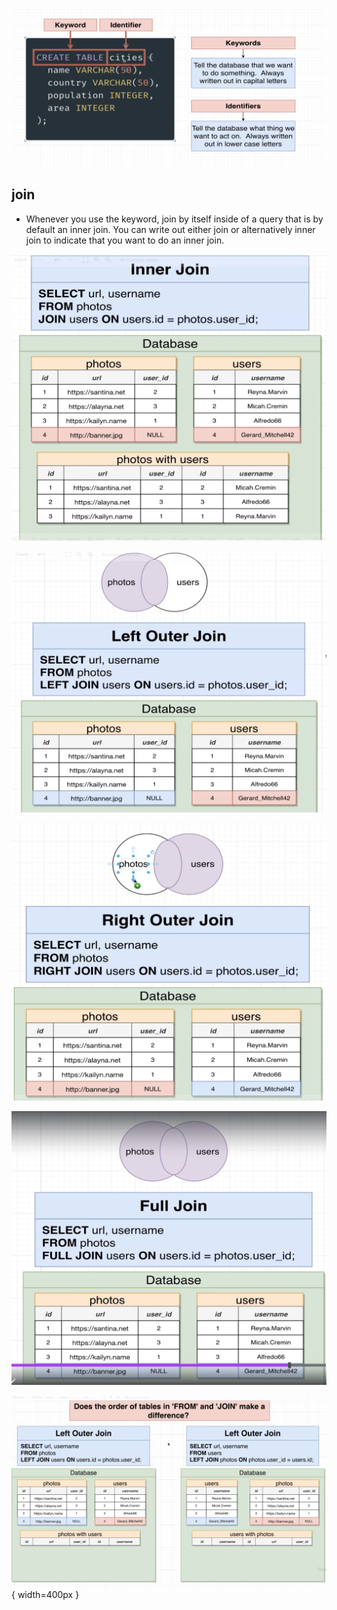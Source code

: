 ![create_table_query_analyzer.png](./pictures/create_table_query_analyzer.png)

## join

- Whenever you use the keyword, join by itself inside of a query that is by default an inner join. You can write out either join or alternatively inner join to indicate that you want to do an inner join.

![inner_join](./pictures/inner_join.png)

![outer join](./pictures/left_outer_join.png)

![Right outer join](./pictures/right_outer_join.png)

![Full join](./pictures/full_join.png)

![pictures/order_tables_in_from_and_join](./pictures/order_tables_in_from_and_join.png){ width=400px }